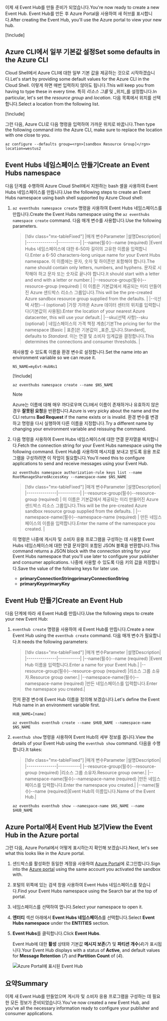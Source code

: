 <span data-ttu-id="fccd9-101">이제 새 Event Hub를 만들 준비가 되었습니다.</span><span class="sxs-lookup"><span data-stu-id="fccd9-101">You're now ready to create a new Event Hub.</span></span> <span data-ttu-id="fccd9-102">Event Hub를 만든 후 Azure Portal을 사용하여 새 허브를 표시합니다.</span><span class="sxs-lookup"><span data-stu-id="fccd9-102">After creating the Event Hub, you'll use the Azure portal to view your new hub.</span></span>

[!include[](../../../includes/azure-sandbox-activate.md)]

## <a name="set-some-defaults-in-the-azure-cli"></a><span data-ttu-id="fccd9-103">Azure CLI에서 일부 기본값 설정</span><span class="sxs-lookup"><span data-stu-id="fccd9-103">Set some defaults in the Azure CLI</span></span>

<span data-ttu-id="fccd9-104">Cloud Shell에서 Azure CLI에 대한 일부 기본 값을 제공하는 것으로 시작하겠습니다.</span><span class="sxs-lookup"><span data-stu-id="fccd9-104">Let's start by providing some default values for the Azure CLI in the Cloud Shell.</span></span> <span data-ttu-id="fccd9-105">이렇게 하면 매번 입력하지 않아도 됩니다.</span><span class="sxs-lookup"><span data-stu-id="fccd9-105">This will keep you from having to type these in every time.</span></span> <span data-ttu-id="fccd9-106">특히 _리소스 그룹_ 및 _위치_를 설정합니다.</span><span class="sxs-lookup"><span data-stu-id="fccd9-106">In particular, let's set the _resource group_ and _location_.</span></span> <span data-ttu-id="fccd9-107">다음 목록에서 위치를 선택합니다.</span><span class="sxs-lookup"><span data-stu-id="fccd9-107">Select a location from the following list.</span></span>

[!include[](../../../includes/azure-sandbox-regions-first-mention-note.md)]

<span data-ttu-id="fccd9-108">그런 다음, Azure CLI로 다음 명령을 입력하여 가까운 위치로 바꿉니다.</span><span class="sxs-lookup"><span data-stu-id="fccd9-108">Then type the following command into the Azure CLI, make sure to replace the location with one close to you.</span></span>

```azurecli
az configure --defaults group=<rgn>[sandbox Resource Group]</rgn> location=westus2
```

## <a name="create-an-event-hubs-namespace"></a><span data-ttu-id="fccd9-109">Event Hubs 네임스페이스 만들기</span><span class="sxs-lookup"><span data-stu-id="fccd9-109">Create an Event Hubs namespace</span></span>

<span data-ttu-id="fccd9-110">다음 단계를 수행하여 Azure Cloud Shell에서 지원하는 bash 셸을 사용하여 Event Hubs 네임스페이스를 만듭니다.</span><span class="sxs-lookup"><span data-stu-id="fccd9-110">Use the following steps to create an Event Hubs namespace using bash shell supported by Azure Cloud shell:</span></span>

1. <span data-ttu-id="fccd9-111">`az eventhubs namespace create` 명령을 사용하여 Event Hubs 네임스페이스를 만듭니다.</span><span class="sxs-lookup"><span data-stu-id="fccd9-111">Create the Event Hubs namespace using the `az eventhubs namespace create` command.</span></span> <span data-ttu-id="fccd9-112">다음 매개 변수를 사용합니다.</span><span class="sxs-lookup"><span data-stu-id="fccd9-112">Use the following parameters.</span></span>

    > [!div class="mx-tableFixed"]
    > |<span data-ttu-id="fccd9-113">매개 변수</span><span class="sxs-lookup"><span data-stu-id="fccd9-113">Parameter</span></span>      |<span data-ttu-id="fccd9-114">설명</span><span class="sxs-lookup"><span data-stu-id="fccd9-114">Description</span></span>|
    > |---------------|-----------|
    > |<span data-ttu-id="fccd9-115">--name(필수)</span><span class="sxs-lookup"><span data-stu-id="fccd9-115">--name (required)</span></span>      |<span data-ttu-id="fccd9-116">Event Hubs 네임스페이스에 대한 6-50자 길이의 고유한 이름을 입력합니다.</span><span class="sxs-lookup"><span data-stu-id="fccd9-116">Enter a 6-50 characters-long unique name for your Event Hubs namespace.</span></span> <span data-ttu-id="fccd9-117">이 이름에는 문자, 숫자 및 하이픈만 포함해야 합니다.</span><span class="sxs-lookup"><span data-stu-id="fccd9-117">The name should contain only letters, numbers, and hyphens.</span></span> <span data-ttu-id="fccd9-118">문자로 시작해야 하고 문자 또는 숫자로 끝나야 합니다.</span><span class="sxs-lookup"><span data-stu-id="fccd9-118">It should start with a letter and end with a letter or number.</span></span>|
    > |<span data-ttu-id="fccd9-119">--resource-group(필수)</span><span class="sxs-lookup"><span data-stu-id="fccd9-119">--resource-group (required)</span></span> | <span data-ttu-id="fccd9-120">이 이름은 기본값에서 제공되는 미리 만들어진 Azure 샌드박스 리소스 그룹입니다.</span><span class="sxs-lookup"><span data-stu-id="fccd9-120">This will be the pre-created Azure sandbox resource group supplied from the defaults.</span></span> |
    > |<span data-ttu-id="fccd9-121">--l(선택 사항)</span><span class="sxs-lookup"><span data-stu-id="fccd9-121">--l (optional)</span></span>     |<span data-ttu-id="fccd9-122">가장 가까운 Azure 데이터 센터의 위치를 입력합니다(기본값이 사용됨).</span><span class="sxs-lookup"><span data-stu-id="fccd9-122">Enter the location of your nearest Azure datacenter, this will use your default.</span></span>|
    > |<span data-ttu-id="fccd9-123">--sku(선택 사항)</span><span class="sxs-lookup"><span data-stu-id="fccd9-123">--sku (optional)</span></span> | <span data-ttu-id="fccd9-124">네임스페이스의 가격 책정 계층[기본</span><span class="sxs-lookup"><span data-stu-id="fccd9-124">The pricing tier for the namespace [Basic</span></span> | <span data-ttu-id="fccd9-125">표준]은 기본값이 _표준_입니다.</span><span class="sxs-lookup"><span data-stu-id="fccd9-125">Standard], defaults to _Standard_.</span></span> <span data-ttu-id="fccd9-126">이는 연결 및 소비자 임계값을 결정합니다.</span><span class="sxs-lookup"><span data-stu-id="fccd9-126">This determines the connections and consumer thresholds.</span></span> |

    <span data-ttu-id="fccd9-127">재사용할 수 있도록 이름을 환경 변수로 설정합니다.</span><span class="sxs-lookup"><span data-stu-id="fccd9-127">Set the name into an environment variable so we can reuse it.</span></span>

    ```azurecli
    NS_NAME=myEvt-HubNs1
    ````

    [!include[](../../../includes/azure-cloudshell-copy-paste-tip.md)]

    ```azurecli
    az eventhubs namespace create --name $NS_NAME
    ```

    > [!NOTE]
    > <span data-ttu-id="fccd9-128">Azure는 이름에 대해 매우 까다로우며 CLI에서 이름이 존재하거나 유효하지 않은 경우 **잘못된 요청**을 반환합니다.</span><span class="sxs-lookup"><span data-stu-id="fccd9-128">Azure is very picky about the name and the CLI returns **Bad Request** if the name exists or is invalid.</span></span> <span data-ttu-id="fccd9-129">환경 변수를 변경하고 명령을 다시 실행하여 다른 이름을 지정합니다.</span><span class="sxs-lookup"><span data-stu-id="fccd9-129">Try a different name by changing your environment variable and reissuing the command.</span></span>


1. <span data-ttu-id="fccd9-130">다음 명령을 사용하여 Event Hubs 네임스페이스에 대한 연결 문자열을 페치합니다.</span><span class="sxs-lookup"><span data-stu-id="fccd9-130">Fetch the connection string for your Event Hubs namespace using the following command.</span></span> <span data-ttu-id="fccd9-131">Event Hub를 사용하여 메시지를 보내고 받도록 응용 프로그램을 구성하려면 이 작업이 필요합니다.</span><span class="sxs-lookup"><span data-stu-id="fccd9-131">You'll need this to configure applications to send and receive messages using your Event Hub.</span></span>

    ```azurecli
    az eventhubs namespace authorization-rule keys list --name RootManageSharedAccessKey --namespace-name $NS_NAME
    ```

    > [!div class="mx-tableFixed"]
    > |<span data-ttu-id="fccd9-132">매개 변수</span><span class="sxs-lookup"><span data-stu-id="fccd9-132">Parameter</span></span>      |<span data-ttu-id="fccd9-133">설명</span><span class="sxs-lookup"><span data-stu-id="fccd9-133">Description</span></span>|
    > |---------------|-----------|
    > |<span data-ttu-id="fccd9-134">--resource-group(필수)</span><span class="sxs-lookup"><span data-stu-id="fccd9-134">--resource-group (required)</span></span>  | <span data-ttu-id="fccd9-135">이 이름은 기본값에서 제공되는 미리 만들어진 Azure 샌드박스 리소스 그룹입니다.</span><span class="sxs-lookup"><span data-stu-id="fccd9-135">This will be the pre-created Azure sandbox resource group supplied from the defaults.</span></span> |
    > |<span data-ttu-id="fccd9-136">--namespace-name(필수)</span><span class="sxs-lookup"><span data-stu-id="fccd9-136">--namespace-name (required)</span></span>  | <span data-ttu-id="fccd9-137">만든 네임스페이스의 이름을 입력합니다.</span><span class="sxs-lookup"><span data-stu-id="fccd9-137">Enter the name of the namespace you created.</span></span> |

    <span data-ttu-id="fccd9-138">이 명령은 나중에 게시자 및 소비자 응용 프로그램을 구성하는 데 사용할 Event Hubs 네임스페이스에 대한 연결 문자열이 포함된 JSON 블록을 반환합니다.</span><span class="sxs-lookup"><span data-stu-id="fccd9-138">This command returns a JSON block with the connection string for your Event Hubs namespace that you'll use later to configure your publisher and consumer applications.</span></span> <span data-ttu-id="fccd9-139">나중에 사용할 수 있도록 다음 키의 값을 저장합니다.</span><span class="sxs-lookup"><span data-stu-id="fccd9-139">Save the value of the following keys for later use.</span></span>

    - <span data-ttu-id="fccd9-140">**primaryConnectionString**</span><span class="sxs-lookup"><span data-stu-id="fccd9-140">**primaryConnectionString**</span></span>
    - <span data-ttu-id="fccd9-141">**primaryKey**</span><span class="sxs-lookup"><span data-stu-id="fccd9-141">**primaryKey**</span></span>

## <a name="create-an-event-hub"></a><span data-ttu-id="fccd9-142">Event Hub 만들기</span><span class="sxs-lookup"><span data-stu-id="fccd9-142">Create an Event Hub</span></span>

<span data-ttu-id="fccd9-143">다음 단계에 따라 새 Event Hub를 만듭니다.</span><span class="sxs-lookup"><span data-stu-id="fccd9-143">Use the following steps to create your new Event Hub:</span></span>

1. <span data-ttu-id="fccd9-144">`eventhub create` 명령을 사용하여 새 Event Hub를 만듭니다.</span><span class="sxs-lookup"><span data-stu-id="fccd9-144">Create a new Event Hub using the `eventhub create` command.</span></span> <span data-ttu-id="fccd9-145">다음 매개 변수가 필요합니다.</span><span class="sxs-lookup"><span data-stu-id="fccd9-145">It needs the following parameters:</span></span>

    > [!div class="mx-tableFixed"]
    > |<span data-ttu-id="fccd9-146">매개 변수</span><span class="sxs-lookup"><span data-stu-id="fccd9-146">Parameter</span></span>      |<span data-ttu-id="fccd9-147">설명</span><span class="sxs-lookup"><span data-stu-id="fccd9-147">Description</span></span>|
    > |---------------|-----------|
    > |<span data-ttu-id="fccd9-148">--name(필수)</span><span class="sxs-lookup"><span data-stu-id="fccd9-148">--name (required)</span></span>  |<span data-ttu-id="fccd9-149">Event Hub 이름을 입력합니다.</span><span class="sxs-lookup"><span data-stu-id="fccd9-149">Enter a name for your Event Hub.</span></span>|
    > |<span data-ttu-id="fccd9-150">--resource-group(필수)</span><span class="sxs-lookup"><span data-stu-id="fccd9-150">--resource-group (required)</span></span>  |<span data-ttu-id="fccd9-151">리소스 그룹 소유자.</span><span class="sxs-lookup"><span data-stu-id="fccd9-151">Resource group owner.</span></span>|
    > |<span data-ttu-id="fccd9-152">--namespace-name(필수)</span><span class="sxs-lookup"><span data-stu-id="fccd9-152">--namespace-name (required)</span></span>      |<span data-ttu-id="fccd9-153">만든 네임스페이스를 입력합니다.</span><span class="sxs-lookup"><span data-stu-id="fccd9-153">Enter the namespace you created.</span></span>|

    <span data-ttu-id="fccd9-154">먼저 환경 변수에 Event Hub 이름을 정의해 보겠습니다.</span><span class="sxs-lookup"><span data-stu-id="fccd9-154">Let's define the Event Hub name in an environment variable first.</span></span>

    ```azurecli
    HUB_NAME=[name]
    ```

    ```azurecli
    az eventhubs eventhub create --name $HUB_NAME --namespace-name $NS_NAME
    ```

1. <span data-ttu-id="fccd9-155">`eventhub show` 명령을 사용하여 Event Hub의 세부 정보를 봅니다.</span><span class="sxs-lookup"><span data-stu-id="fccd9-155">View the details of your Event Hub using the `eventhub show` command.</span></span> <span data-ttu-id="fccd9-156">다음을 수행합니다.</span><span class="sxs-lookup"><span data-stu-id="fccd9-156">It takes:</span></span>

    > [!div class="mx-tableFixed"]
    > |<span data-ttu-id="fccd9-157">매개 변수</span><span class="sxs-lookup"><span data-stu-id="fccd9-157">Parameter</span></span>      |<span data-ttu-id="fccd9-158">설명</span><span class="sxs-lookup"><span data-stu-id="fccd9-158">Description</span></span>|
    > |---------------|-----------|
    > |<span data-ttu-id="fccd9-159">--resource-group(필수)</span><span class="sxs-lookup"><span data-stu-id="fccd9-159">--resource-group (required)</span></span>  |<span data-ttu-id="fccd9-160">리소스 그룹 소유자.</span><span class="sxs-lookup"><span data-stu-id="fccd9-160">Resource group owner.</span></span>|
    > |<span data-ttu-id="fccd9-161">--namespace-name(필수)</span><span class="sxs-lookup"><span data-stu-id="fccd9-161">--namespace-name (required)</span></span>      |<span data-ttu-id="fccd9-162">만든 네임스페이스를 입력합니다.</span><span class="sxs-lookup"><span data-stu-id="fccd9-162">Enter the namespace you created.</span></span>|
    > |<span data-ttu-id="fccd9-163">--name(필수)</span><span class="sxs-lookup"><span data-stu-id="fccd9-163">--name  (required)</span></span>|<span data-ttu-id="fccd9-164">Event Hub의 이름입니다.</span><span class="sxs-lookup"><span data-stu-id="fccd9-164">Name of the Event Hub.</span></span>|

    ```azurecli
    az eventhubs eventhub show --namespace-name $NS_NAME --name $HUB_NAME
    ```

## <a name="view-the-event-hub-in-the-azure-portal"></a><span data-ttu-id="fccd9-165">Azure Portal에서 Event Hub 보기</span><span class="sxs-lookup"><span data-stu-id="fccd9-165">View the Event Hub in the Azure portal</span></span>

<span data-ttu-id="fccd9-166">그런 다음, Azure Portal에서 어떻게 표시하는지 확인해 보겠습니다.</span><span class="sxs-lookup"><span data-stu-id="fccd9-166">Next, let's see what this looks like in the Azure portal.</span></span>

1. <span data-ttu-id="fccd9-167">샌드박스를 활성화한 동일한 계정을 사용하여 [Azure Portal](https://portal.azure.com/learn.docs.microsoft.com?azure-portal=true)에 로그인합니다.</span><span class="sxs-lookup"><span data-stu-id="fccd9-167">Sign into the [Azure portal](https://portal.azure.com/learn.docs.microsoft.com?azure-portal=true) using the same account you activated the sandbox with.</span></span>

1. <span data-ttu-id="fccd9-168">포털의 위쪽에 있는 검색 창을 사용하여 Event Hubs 네임스페이스를 찾습니다.</span><span class="sxs-lookup"><span data-stu-id="fccd9-168">Find your Event Hubs namespace using the Search bar at the top of portal.</span></span>

1. <span data-ttu-id="fccd9-169">네임스페이스를 선택하여 엽니다.</span><span class="sxs-lookup"><span data-stu-id="fccd9-169">Select your namespace to open it.</span></span>

1. <span data-ttu-id="fccd9-170">**엔터티** 섹션 아래에서 **Event Hubs 네임스페이스**를 선택합니다.</span><span class="sxs-lookup"><span data-stu-id="fccd9-170">Select **Event Hubs namespace** under the **ENTITIES** section.</span></span>

1. <span data-ttu-id="fccd9-171">**Event Hubs**를 클릭합니다.</span><span class="sxs-lookup"><span data-stu-id="fccd9-171">Click **Event Hubs**.</span></span>

    <span data-ttu-id="fccd9-172">Event Hub에 대한 **활성** 상태와 기본값 **메시지 보존**(*7*) 및 **파티션 개수**(*4*)가 표시됩니다.</span><span class="sxs-lookup"><span data-stu-id="fccd9-172">Your Event Hub displays with a status of **Active**, and default values for **Message Retention** (*7*) and **Partition Count** of (*4*).</span></span>

    ![Azure Portal에 표시된 Event Hub](../media/3-event-hub.png)

## <a name="summary"></a><span data-ttu-id="fccd9-174">요약</span><span class="sxs-lookup"><span data-stu-id="fccd9-174">Summary</span></span>

<span data-ttu-id="fccd9-175">이제 새 Event Hub를 만들었으며 게시자 및 소비자 응용 프로그램을 구성하는 데 필요한 모든 정보가 준비되었습니다.</span><span class="sxs-lookup"><span data-stu-id="fccd9-175">You've now created a new Event Hub, and you've all the necessary information ready to configure your publisher and consumer applications.</span></span>

